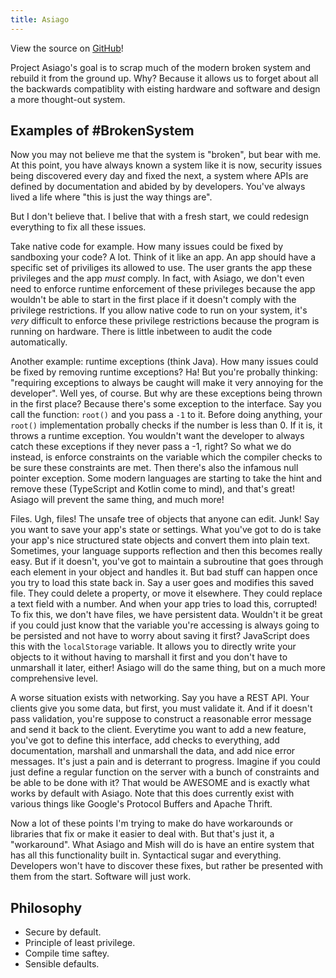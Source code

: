 ```yaml
---
title: Asiago
---
```


View the source on [GitHub](https://github.com/projectasiago/asiago)!
 
Project Asiago's goal is to scrap much of the modern broken system and rebuild it from the ground up. Why? Because it allows us to forget about all the backwards compatiblity with eisting hardware and software and design a more thought-out system.

## Examples of #BrokenSystem

Now you may not believe me that the system is "broken", but bear with me. At this point, you have always known a system like it is now, security issues being discovered every day and fixed the next, a system where APIs are defined by documentation and abided by by developers. You've always lived a life where "this is just the way things are".

But I don't believe that. I belive that with a fresh start, we could redesign everything to fix all these issues.

Take native code for example. How many issues could be fixed by sandboxing your code? A lot. Think of it like an app. An app should have a specific set of priviliges its allowed to use. The user grants the app these privileges and the app *must* comply. In fact, with Asiago, we don't even need to enforce runtime enforcement of these privileges because the app wouldn't be able to start in the first place if it doesn't comply with the privilege restrictions. If you allow native code to run on your system, it's *very* difficult to enforce these privilege restrictions because the program is running on hardware. There is little inbetween to audit the code automatically.

Another example: runtime exceptions (think Java). How many issues could be fixed by removing runtime exceptions? Ha! But you're probally thinking: "requiring exceptions to always be caught will make it very annoying for the developer". Well yes, of course. But why are these exceptions being thrown in the first place? Because there's some exception to the interface. Say you call the function: `root()` and you pass a `-1` to it. Before doing anything, your `root()` implementation probally checks if the number is less than 0. If it is, it throws a runtime exception. You wouldn't want the developer to always catch these exceptions if they never pass a -1, right? So what we do instead, is enforce constraints on the variable which the compiler checks to be sure these constraints are met. Then there's also the infamous null pointer exception. Some modern languages are starting to take the hint and remove these (TypeScript and Kotlin come to mind), and that's great! Asiago will prevent the same thing, and much more!

Files. Ugh, files! The unsafe tree of objects that anyone can edit. Junk! Say you want to save your app's state or settings. What you've got to do is take your app's nice structured state objects and convert them into plain text. Sometimes, your language supports reflection and then this becomes really easy. But if it doesn't, you've got to maintain a subroutine that goes through each element in your object and handles it. But bad stuff can happen once you try to load this state back in. Say a user goes and modifies this saved file. They could delete a property, or move it elsewhere. They could replace a text field with a number. And when your app tries to load this, corrupted! To fix this, we don't have files, we have persistent data. Wouldn't it be great if you could just know that the variable you're accessing is always going to be persisted and not have to worry about saving it first? JavaScript does this with the `localStorage` variable. It allows you to directly write your objects to it without having to marshall it first and you don't have to unmarshall it later, either! Asiago will do the same thing, but on a much more comprehensive level.

A worse situation exists with networking. Say you have a REST API. Your clients give you some data, but first, you must validate it. And if it doesn't pass validation, you're suppose to construct a reasonable error message and send it back to the client. Everytime you want to add a new feature, you've got to define this interface, add checks to everything, add documentation, marshall and unmarshall the data, and add nice error messages. It's just a pain and is deterrant to progress. Imagine if you could just define a regular function on the server with a bunch of constraints and be able to be done with it? That would be AWESOME and is exactly what works by default with Asiago. Note that this does currently exist with various things like Google's Protocol Buffers and Apache Thrift.

Now a lot of these points I'm trying to make do have workarounds or libraries that fix or make it easier to deal with. But that's just it, a "workaround". What Asiago and Mish will do is have an entire system that has all this functionality built in. Syntactical sugar and everything. Developers won't have to discover these fixes, but rather be presented with them from the start. Software will just work.

## Philosophy

 - Secure by default.
 - Principle of least privilege.
 - Compile time saftey.
 - Sensible defaults.
